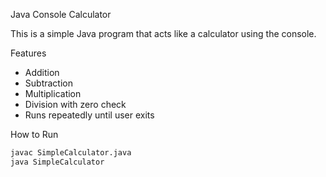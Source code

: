 Java Console Calculator

This is a simple Java program that acts like a calculator using the console.

Features
- Addition
- Subtraction
- Multiplication
- Division with zero check
- Runs repeatedly until user exits

How to Run

```bash
javac SimpleCalculator.java
java SimpleCalculator
